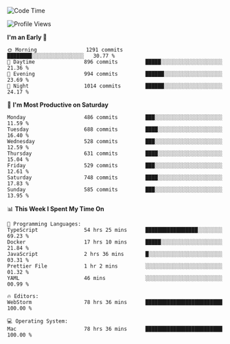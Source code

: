 <!--START_SECTION:waka-->
![Code Time](http://img.shields.io/badge/Code%20Time-3%2C028%20hrs%2024%20mins-blue)

![Profile Views](http://img.shields.io/badge/Profile%20Views-0-blue)

**I'm an Early 🐤** 

```text
🌞 Morning                1291 commits        ████████░░░░░░░░░░░░░░░░░   30.77 % 
🌆 Daytime                896 commits         █████░░░░░░░░░░░░░░░░░░░░   21.36 % 
🌃 Evening                994 commits         ██████░░░░░░░░░░░░░░░░░░░   23.69 % 
🌙 Night                  1014 commits        ██████░░░░░░░░░░░░░░░░░░░   24.17 % 
```
📅 **I'm Most Productive on Saturday** 

```text
Monday                   486 commits         ███░░░░░░░░░░░░░░░░░░░░░░   11.59 % 
Tuesday                  688 commits         ████░░░░░░░░░░░░░░░░░░░░░   16.40 % 
Wednesday                528 commits         ███░░░░░░░░░░░░░░░░░░░░░░   12.59 % 
Thursday                 631 commits         ████░░░░░░░░░░░░░░░░░░░░░   15.04 % 
Friday                   529 commits         ███░░░░░░░░░░░░░░░░░░░░░░   12.61 % 
Saturday                 748 commits         ████░░░░░░░░░░░░░░░░░░░░░   17.83 % 
Sunday                   585 commits         ███░░░░░░░░░░░░░░░░░░░░░░   13.95 % 
```


📊 **This Week I Spent My Time On** 

```text
💬 Programming Languages: 
TypeScript               54 hrs 25 mins      █████████████████░░░░░░░░   69.23 % 
Docker                   17 hrs 10 mins      █████░░░░░░░░░░░░░░░░░░░░   21.84 % 
JavaScript               2 hrs 36 mins       █░░░░░░░░░░░░░░░░░░░░░░░░   03.31 % 
Prettier File            1 hr 2 mins         ░░░░░░░░░░░░░░░░░░░░░░░░░   01.32 % 
YAML                     46 mins             ░░░░░░░░░░░░░░░░░░░░░░░░░   00.99 % 

🔥 Editors: 
WebStorm                 78 hrs 36 mins      █████████████████████████   100.00 % 

💻 Operating System: 
Mac                      78 hrs 36 mins      █████████████████████████   100.00 % 
```


<!--END_SECTION:waka-->
